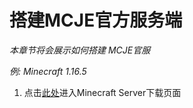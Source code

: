 # 搭建MCJE官方服务端

*本章节将会展示如何搭建 MCJE官服*

*例: Minecraft 1.16.5*

1. 点击[此处](https://www.minecraft.net/zh-hans/download/server/)进入Minecraft Server下载页面